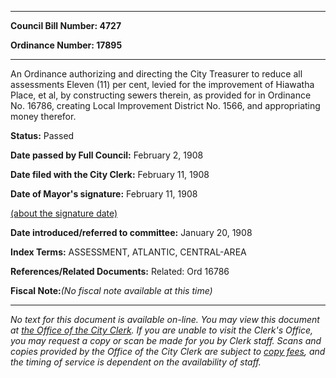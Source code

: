 

********

**Council Bill Number: 4727**
   
**Ordinance Number: 17895**
********

 An Ordinance authorizing and directing the City Treasurer to reduce all assessments Eleven (11) per cent, levied for the improvement of Hiawatha Place, et al, by constructing sewers therein, as provided for in Ordinance No. 16786, creating Local Improvement District No. 1566, and appropriating money therefor.

**Status:** Passed
   
**Date passed by Full Council:** February 2, 1908
   
**Date filed with the City Clerk:** February 11, 1908
   
**Date of Mayor's signature:** February 11, 1908
   
[(about the signature date)](/~public/approvaldate.htm)
   
   
   
**Date introduced/referred to committee:** January 20, 1908
   
   
**Index Terms:** ASSESSMENT, ATLANTIC, CENTRAL-AREA

**References/Related Documents:** Related: Ord 16786

**Fiscal Note:**_(No fiscal note available at this time)_
********

_No text for this document is available on-line. You may view this document at [the Office of the City Clerk](http://www.seattle.gov/leg/clerk/contactUs.htm). If you are unable to visit the Clerk's Office, you may request a copy or scan be made for you by Clerk staff. Scans and copies provided by the Office of the City Clerk are subject to [copy fees](http://clerk.seattle.gov/~public/clerkfees.htm), and the timing of service is dependent on the availability of staff._

